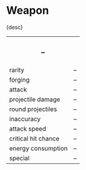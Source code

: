 # Weapon

{desc}


<table>
  <tr>
    <th colspan="2"> <h3> – </h3> </th>
  </tr>
  <tr>
    <td> rarity </td>
    <td> – </td> 
  </tr>
  <tr>
    <td> forging </td>
    <td> – </td> 
  </tr>
  <tr>
    <td> attack </td>
    <td> – </td> 
  </tr>
  <tr>
    <td> projectile damage </td>
    <td> – </td> 
  </tr>
  <tr>
    <td> round projectiles </td>
    <td> – </td> 
  </tr>
  <tr>
    <td> inaccuracy </td>
    <td> – </td> 
  </tr>
  <tr>
    <td> attack speed </td>
    <td> – </td> 
  </tr>
  <tr>
    <td> critical hit chance </td>
    <td> – </td> 
  </tr>
  <tr>
    <td> energy consumption </td>
    <td> – </td> 
  </tr>
  <tr>
    <td> special </td>
    <td> – </td> 
  </tr>
</table>